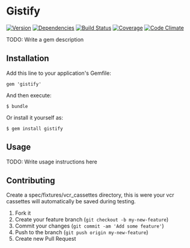 # Gistify

[![Version](http://allthebadges.io/garciadanny/gistify/badge_fury.png)](http://allthebadges.io/garciadanny/gistify/badge_fury)
[![Dependencies](http://allthebadges.io/garciadanny/gistify/gemnasium.png)](http://allthebadges.io/garciadanny/gistify/gemnasium)
[![Build Status](https://travis-ci.org/garciadanny/gistify.png?branch=master)](https://travis-ci.org/garciadanny/gistify)
[![Coverage](http://allthebadges.io/garciadanny/gistify/coveralls.png)](http://allthebadges.io/garciadanny/gistify/coveralls)
[![Code Climate](http://allthebadges.io/garciadanny/gistify/code_climate.png)](http://allthebadges.io/garciadanny/gistify/code_climate)

TODO: Write a gem description

## Installation

Add this line to your application's Gemfile:

    gem 'gistify'

And then execute:

    $ bundle

Or install it yourself as:

    $ gem install gistify

## Usage

TODO: Write usage instructions here

## Contributing
Create a spec/fixtures/vcr_cassettes directory, this is were your vcr cassettes will automatically be saved during testing.
1. Fork it
2. Create your feature branch (`git checkout -b my-new-feature`)
3. Commit your changes (`git commit -am 'Add some feature'`)
4. Push to the branch (`git push origin my-new-feature`)
5. Create new Pull Request
